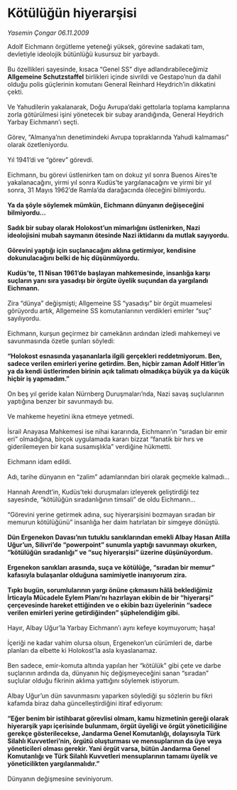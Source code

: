 # Kötülüğün hiyerarşisi

*Yasemin Çongar 06.11.2009*

<div class="taraf_structure_2col_1zq">
<div class="margen_n">



 <p>Adolf Eichmann örgütleme yeteneği yüksek, görevine sadakati tam, devletiyle ideolojik bütünlüğü kusursuz bir yarbaydı. <br/><br/>Bu özellikleri sayesinde, kısaca “Genel SS” diye adlandırabileceğimiz <b>Allgemeine Schutzstaffel</b> birlikleri içinde sivrildi ve Gestapo’nun da dahil olduğu polis güçlerinin komutanı General Reinhard Heydrich’in dikkatini çekti. <br/><br/>Ve Yahudilerin yakalanarak, Doğu Avrupa’daki gettolarla toplama kamplarına zorla götürülmesi işini yönetecek bir subay arandığında, General Heydrich Yarbay Eichmann’ı seçti. <br/><br/>Görev, “Almanya’nın denetimindeki Avrupa topraklarında Yahudi kalmaması” olarak özetleniyordu. <br/><br/>Yıl 1941’di ve “görev” görevdi. <br/><br/>Eichmann, bu görevi üstlenirken tam on dokuz yıl sonra Buenos Aires’te yakalanacağını, yirmi yıl sonra Kudüs’te yargılanacağını ve yirmi bir yıl sonra, 31 Mayıs 1962’de Ramla’da darağacında öleceğini bilmiyordu.<b> <br/><br/>Ya da şöyle söylemek mümkün, Eichmann dünyanın değişeceğini bilmiyordu... <br/><br/>Sadık bir subay olarak Holokost’un mimarlığını üstlenirken, Nazi ideolojisini mubah saymanın ötesinde Nazi iktidarını da mutlak sayıyordu. <br/><br/>Görevini yaptığı için suçlanacağını aklına getirmiyor, kendisine dokunulacağını belki de hiç düşünmüyordu. <br/><br/>Kudüs’te, 11 Nisan 1961’de başlayan mahkemesinde, insanlığa karşı suçların yanı sıra yasadışı bir örgüte üyelik suçundan da yargılandı Eichmann. </b><br/><br/>Zira “dünya” değişmişti; Allgemeine SS “yasadışı” bir örgüt muamelesi görüyordu artık, Allgemeine SS komutanlarının verdikleri emirler “suç” sayılıyordu. <br/><br/>Eichmann, kurşun geçirmez bir camekânın ardından izledi mahkemeyi ve savunmasında özetle şunları söyledi:<b> <br/><br/>“Holokost esnasında yaşananlarla ilgili gerçekleri reddetmiyorum. Ben, sadece verilen emirleri yerine getirdim. Ben, hiçbir zaman Adolf Hitler’in ya da kendi üstlerimden birinin açık talimatı olmadıkça büyük ya da küçük hiçbir iş yapmadım.”</b> <br/><br/>On beş yıl geride kalan Nürnberg Duruşmaları’nda, Nazi savaş suçlularının yaptığına benzer bir savunmaydı bu. <br/><br/>Ve mahkeme heyetini ikna etmeye yetmedi. <br/><br/>İsrail Anayasa Mahkemesi ise nihai kararında, Eichmann’ın “sıradan bir emir eri” olmadığına, birçok uygulamada kararı bizzat “fanatik bir hırs ve giderilemeyen bir kana susamışlıkla” verdiğine hükmetti. <br/><br/>Eichmann idam edildi. <br/><br/>Adı, tarihe dünyanın en “zalim” adamlarından biri olarak geçmekle kalmadı... <br/><br/>Hannah Arendt’in, Kudüs’teki duruşmaları izleyerek geliştirdiği tez sayesinde, “kötülüğün sıradanlığının timsali” de oldu Eichmann... <br/><br/>“Görevini yerine getirmek adına, suç hiyerarşisini bozmayan sıradan bir memurun kötülüğünü” insanlığa her daim hatırlatan bir simgeye dönüştü.<b> <br/><br/>Dün Ergenekon Davası’nın tutuklu sanıklarından emekli Albay Hasan Atilla Uğur’un, Silivri’de “powerpoint” sunumla yaptığı savunmayı okurken, “kötülüğün sıradanlığı” ve “suç hiyerarşisi” üzerine düşünüyordum. <br/><br/>Ergenekon sanıkları arasında, suça ve kötülüğe, “sıradan bir memur” kafasıyla bulaşanlar olduğuna samimiyetle inanıyorum zira. <br/><br/>Tıpkı bugün, sorumlularının yargı önüne çıkmasını hâlâ beklediğimiz İrticayla Mücadele Eylem Planı’nı hazırlayan ekibin de bir “hiyerarşi” çerçevesinde hareket ettiğinden ve o ekibin bazı üyelerinin “sadece verilen emirleri yerine getirdiğinden” şüphelendiğim gibi.</b> <br/><br/>Hayır, Albay Uğur’la Yarbay Eichmann’ı aynı kefeye koymuyorum; haşa! <br/><br/>İçeriği ne kadar vahim olursa olsun, Ergenekon’un cürümleri de, darbe planları da elbette ki Holokost’la asla kıyaslanamaz. <br/><br/>Ben sadece, emir-komuta altında yapılan her “kötülük” gibi çete ve darbe suçlarının ardında da, dünyanın hiç değişmeyeceğini sanan “sıradan” suçlular olduğu fikrinin aklıma yattığını söylemek istiyorum. <br/><br/>Albay Uğur’un dün savunmasını yaparken söylediği şu sözlerin bu fikri kafamda biraz daha güncelleştirdiğini itiraf ediyorum: <b><br/><br/>“Eğer benim bir istihbarat görevlisi olmam, kamu hizmetinin gereği olarak hiyerarşik yapı içerisinde bulunmam, örgüt üyeliği ve örgüt yöneticiliğine gerekçe gösterilecekse, Jandarma Genel Komutanlığı, dolayısıyla Türk Silahlı Kuvvetleri’nin, örgütü oluşturması ve mensuplarının da üye veya yöneticileri olması gerekir. Yani örgüt varsa, bütün Jandarma Genel Komutanlığı ve Türk Silahlı Kuvvetleri mensuplarının tamamı üyelik ve yöneticilikten yargılanmalıdır.”</b> <br/><br/>Dünyanın değişmesine seviniyorum.</p>
<br/>
<br/>
<br/>



<br/>


<div id="taraf_not">
</div>

</div>


</div>
